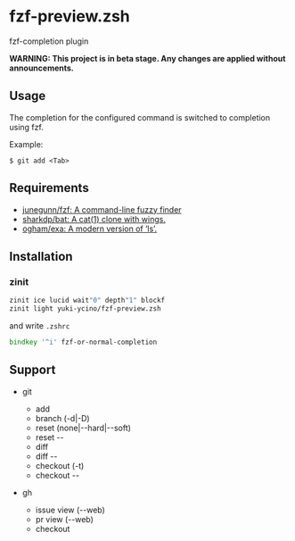 # fzf-preview.zsh

fzf-completion plugin

**WARNING: This project is in beta stage. Any changes are applied without announcements.**

## Usage

The completion for the configured command is switched to completion using fzf.

Example:

```shell
$ git add <Tab>
```

## Requirements

- [junegunn/fzf: A command-line fuzzy finder](https://github.com/junegunn/fzf)
- [sharkdp/bat: A cat(1) clone with wings.](https://github.com/sharkdp/bat)
- [ogham/exa: A modern version of ‘ls’.](https://github.com/ogham/exa)

## Installation

### zinit

```zsh
zinit ice lucid wait"0" depth"1" blockf
zinit light yuki-ycino/fzf-preview.zsh
```

and write `.zshrc`

```zsh
bindkey '^i' fzf-or-normal-completion
```

## Support

- git
  - add
  - branch (-d|-D)
  - reset (none|--hard|--soft)
  - reset --
  - diff
  - diff --
  - checkout (-t)
  - checkout --

- gh
  - issue view (--web)
  - pr view (--web)
  - checkout
